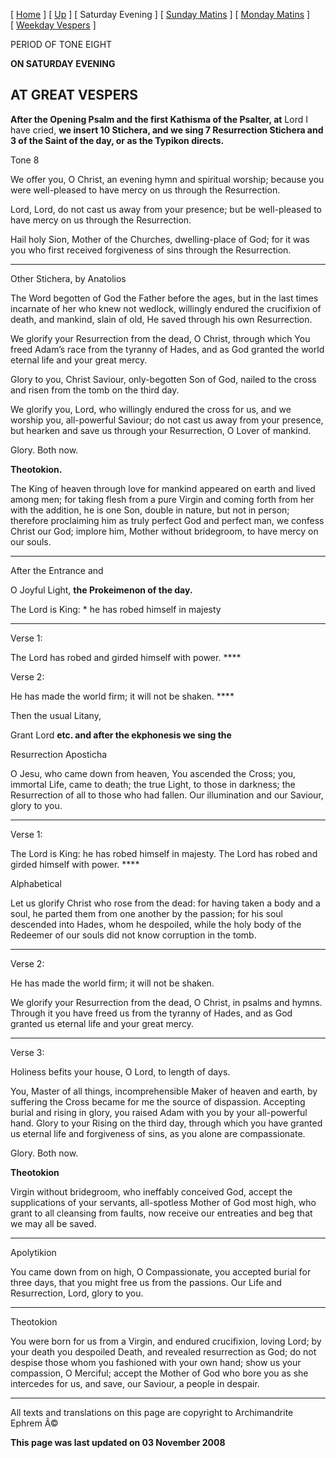\[ [Home](index.md) \] \[ [Up](tone8.md) \] \[ Saturday Evening \] \[ [Sunday Matins](sun8m.md) \] \[ [Monday Matins](monday_matins5.md) \] \[ [Weekday Vespers](weekday_vespers5.md) \]

PERIOD OF TONE EIGHT

**ON SATURDAY EVENING**

AT GREAT VESPERS
----------------

**After the Opening Psalm and the first Kathisma of the Psalter, at** Lord I have cried, **we insert 10 Stichera, and we sing 7 Resurrection Stichera and 3 of the Saint of the day, or as the Typikon directs.**

Tone 8

We offer you, O Christ, an evening hymn and spiritual worship; because you were well-pleased to have mercy on us through the Resurrection.

Lord, Lord, do not cast us away from your presence; but be well-pleased to have mercy on us through the Resurrection.

Hail holy Sion, Mother of the Churches, dwelling-place of God; for it was you who first received forgiveness of sins through the Resurrection.

****

Other Stichera, by Anatolios

The Word begotten of God the Father before the ages, but in the last times incarnate of her who knew not wedlock, willingly endured the crucifixion of death, and mankind, slain of old, He saved through his own Resurrection.

We glorify your Resurrection from the dead, O Christ, through which You freed Adam’s race from the tyranny of Hades, and as God granted the world eternal life and your great mercy.

Glory to you, Christ Saviour, only-begotten Son of God, nailed to the cross and risen from the tomb on the third day.

We glorify you, Lord, who willingly endured the cross for us, and we worship you, all-powerful Saviour; do not cast us away from your presence, but hearken and save us through your Resurrection, O Lover of mankind.

Glory. Both now.

**Theotokion.**

The King of heaven through love for mankind appeared on earth and lived among men; for taking flesh from a pure Virgin and coming forth from her with the addition, he is one Son, double in nature, but not in person; therefore proclaiming him as truly perfect God and perfect man, we confess Christ our God; implore him, Mother without bridegroom, to have mercy on our souls.

****

After the Entrance and

O Joyful Light, **the Prokeimenon of the day.**

The Lord is King: \* he has robed himself in majesty

****

Verse 1:

The Lord has robed and girded himself with power. ****

Verse 2:

He has made the world firm; it will not be shaken. ****

Then the usual Litany,

Grant Lord **etc. and after the ekphonesis we sing the**

Resurrection Aposticha

O Jesu, who came down from heaven, You ascended the Cross; you, immortal Life, came to death; the true Light, to those in darkness; the Resurrection of all to those who had fallen. Our illumination and our Saviour, glory to you.

****

Verse 1:

The Lord is King: he has robed himself in majesty. The Lord has robed and girded himself with power. ****

Alphabetical

Let us glorify Christ who rose from the dead: for having taken a body and a soul, he parted them from one another by the passion; for his soul descended into Hades, whom he despoiled, while the holy body of the Redeemer of our souls did not know corruption in the tomb.

****

Verse 2:

He has made the world firm; it will not be shaken.

We glorify your Resurrection from the dead, O Christ, in psalms and hymns. Through it you have freed us from the tyranny of Hades, and as God granted us eternal life and your great mercy.

****

Verse 3:

Holiness befits your house, O Lord, to length of days.

You, Master of all things, incomprehensible Maker of heaven and earth, by suffering the Cross became for me the source of dispassion. Accepting burial and rising in glory, you raised Adam with you by your all-powerful hand. Glory to your Rising on the third day, through which you have granted us eternal life and forgiveness of sins, as you alone are compassionate.

Glory. Both now.

**Theotokion**

Virgin without bridegroom, who ineffably conceived God, accept the supplications of your servants, all-spotless Mother of God most high, who grant to all cleansing from faults, now receive our entreaties and beg that we may all be saved.

****

Apolytikion

You came down from on high, O Compassionate, you accepted burial for three days, that you might free us from the passions. Our Life and Resurrection, Lord, glory to you.

****

Theotokion

You were born for us from a Virgin, and endured crucifixion, loving Lord; by your death you despoiled Death, and revealed resurrection as God; do not despise those whom you fashioned with your own hand; show us your compassion, O Merciful; accept the Mother of God who bore you as she intercedes for us, and save, our Saviour, a people in despair.

------------------------------------------------------------------------

All texts and translations on this page are copyright to
Archimandrite Ephrem Â©

**This page was last updated on 03 November 2008**

